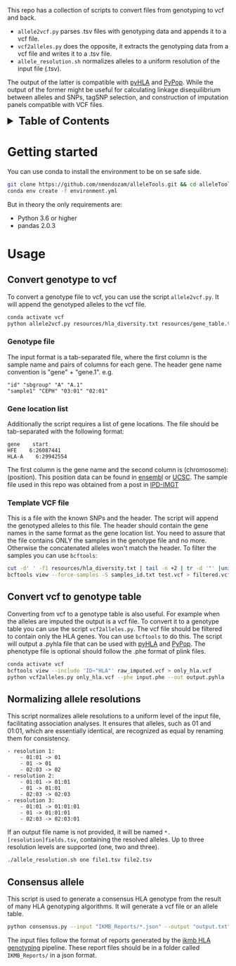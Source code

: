 This repo has a collection of scripts to convert files from genotyping to vcf and back.

- `allele2vcf.py` parses .tsv files with genotyping data and appends it to a vcf file.
- `vcf2alleles.py` does the opposite, it extracts the genotyping data from a vcf file and writes it to a .tsv file.
- `allele_resolution.sh` normalizes alleles to a uniform resolution of the input file (.tsv).

The output of the latter is compatible with [pyHLA](https://github.com/felixfan/PyHLA) and [PyPop](http://pypop.org/index.html). While the output of the former might be useful for calculating linkage disequilibrium between alleles and SNPs, tagSNP selection, and construction of imputation panels compatible with VCF files.

<!-- TABLE OF CONTENTS -->
<details>
    <summary style="font-size: 24px; font-weight: bold;">Table of Contents</summary>
    <!-- Your content here -->
    <ol>
    <li><a href="#getting-started">Getting Started</a></li>
    <li>
      <a href="#usage">Usage</a>
      <ul>
        <li><a href="#convert-genotype-to-vcf">Convert Genotype to VCF</a></li>
        <ul>
            <li><a href="#genotype-file">Genotype file</a></li>
            <li><a href="#gene-location-list">Gene Location List</a></li>
            <li><a href="#template-vcf-file">Template VCF File</a></li>
        </ul>
        <li><a href="#convert-vcf-to-genotype-table">Convert VCF to Genotype Table</a></li>
        <li><a href="#normalizing-allele-resolutions">Normalizing Allele Resolutions</a></li>
      </ul>
    </li>
  </ol>
</details>

# Getting started

You can use conda to install the environment to be on se safe side.

```bash
git clone https://github.com/nmendozam/alleleTools.git && cd alleleTools
conda env create -f environment.yml
```

But in theory the only requirements are:

- Python 3.6 or higher
- pandas 2.0.3

# Usage

## Convert genotype to vcf

To convert a genotype file to vcf, you can use the script `allele2vcf.py`. It will append the genotyped alleles to the vcf file.

```bash
conda activate vcf
python allele2vcf.py resources/hla_diversity.txt resources/gene_table.tsv resources/template.vcf
```

### Genotype file

The input format is a tab-separated file, where the first column is the sample name and pairs of columns for each gene. The header gene name convention is "gene" + "gene.1". e.g.

```
"id" "sbgroup" "A" "A.1"
"sample1" "CEPH" "03:01" "02:01"
```

### Gene location list

Additionally the script requires a list of gene locations. The file should be tab-separated with the following format:

```
gene    start
HFE    6:26087441
HLA-A    6:29942554
```

The first column is the gene name and the second column is (chromosome):(position). This position data can be found in [ensembl](https://www.ensembl.org/index.html) or [UCSC](https://genome.ucsc.edu/). The sample file used in this repo was obtained from a post in [IPD-IMGT](https://www.ebi.ac.uk/ipd/imgt/hla/help/genomics.html)

### Template VCF file

This is a file with the known SNPs and the header. The script will append the genotyped alleles to this file. The header should contain the gene names in the same format as the gene location list. You need to assure that the file contains ONLY the samples in the genotype file and no more. Otherwise the concatenated alleles won't match the header. To filter the samples you can use `bcftools`:

```bash
cut -d' ' -f1 resources/hla_diversity.txt | tail -n +2 | tr -d '"' |uniq > samples_id.txt
bcftools view --force-samples -S samples_id.txt test.vcf > filtered.vcf
```

## Convert vcf to genotype table

Converting from vcf to a genotype table is also useful. For example when the alleles are imputed the output is a vcf file. To convert it to a genotype table you can use the script `vcf2alleles.py`. The vcf file should be filtered to contain only the HLA genes. You can use `bcftools` to do this. The script will output a .pyhla file that can be used with [pyHLA](https://github.com/felixfan/PyHLA) and [PyPop](http://pypop.org/index.html). The phenotype file is optional should follow the .phe format of plink files.

```bash
conda activate vcf
bcftools view --include 'ID~"HLA"' raw_imputed.vcf > only_hla.vcf
python vcf2alleles.py only_hla.vcf --phe input.phe --out output.pyhla
```

## Normalizing allele resolutions

This script normalizes allele resolutions to a uniform level of the input file, facilitating association analyses. It ensures that alleles, such as 01 and 01:01, which are essentially identical, are recognized as equal by renaming them for consistency.

```
- resolution 1:
    - 01:01 -> 01
    - 01 -> 01
    - 02:03 -> 02
- resolution 2:
    - 01:01 -> 01:01
    - 01 -> 01:01
    - 02:03 -> 02:03
- resolution 3:
    - 01:01 -> 01:01:01
    - 01 -> 01:01:01
    - 02:03 -> 02:03:01
```

If an output file name is not provided, it will be named `*.[resolution]fields.tsv`, containing the resolved alleles. Up to three resolution levels are supported (one, two and three).

```bash
./allele_resolution.sh one file1.tsv file2.tsv
```

## Consensus allele

This script is used to generate a consensus HLA genotype from the result of many
HLA genotyping algorithms. It will generate a vcf file or an allele table.

```bash
python consensus.py --input "IKMB_Reports/*.json" --output "output.txt" --format pyhla

```

The input files follow the format of reports generated by the [ikmb HLA genotyping](https://github.com/ikmb/hla) pipeline. These report files should be in a folder called `IKMB_Reports/` in a json format.
